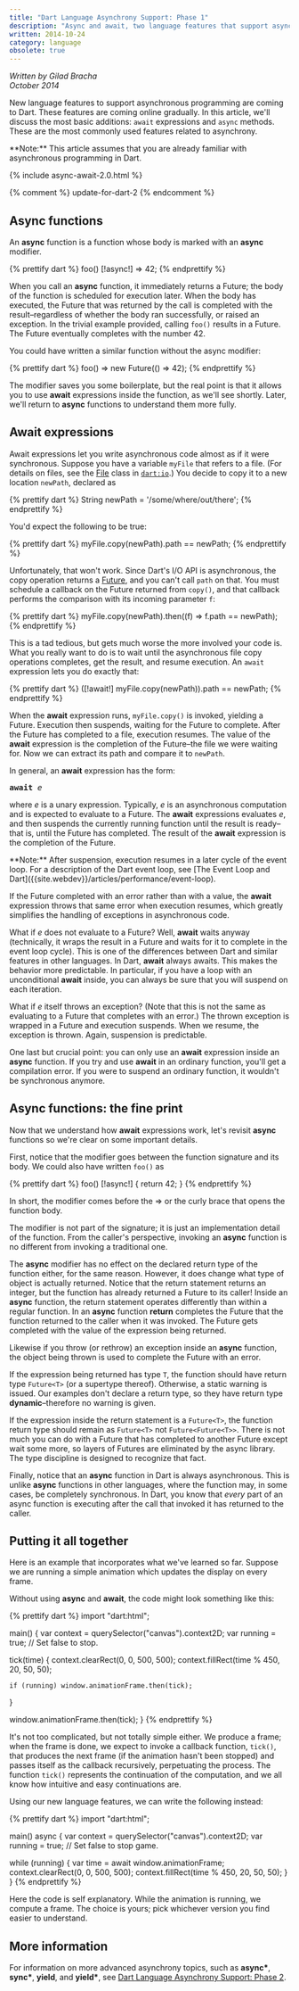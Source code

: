 ```yaml
---
title: "Dart Language Asynchrony Support: Phase 1"
description: "Async and await, two language features that support asynchronous programming, are now available in Dart."
written: 2014-10-24
category: language
obsolete: true
---
```


_Written by Gilad Bracha <br>
October 2014_

New language features to support asynchronous programming are coming to Dart.
These features are coming online gradually. In this article, we'll discuss
the most basic additions: `await` expressions and `async` methods.
These are the most commonly used features related to asynchrony.

<aside class="alert alert-info" markdown="1">
**Note:**
This article assumes that you are already familiar with asynchronous
programming in Dart.
</aside>

{% include async-await-2.0.html %}

{% comment %}
update-for-dart-2
{% endcomment %}

## Async functions

An **async** function is a function whose body is marked with an **async**
modifier.

{% prettify dart %}
foo() [!async!] => 42;
{% endprettify %}

When you call an **async** function, it immediately returns a Future;
the body of the function is scheduled for execution later.
When the body has executed, the Future that was returned by the call
is completed with the result&ndash;regardless of whether the body
ran successfully, or raised an exception. In the trivial example
provided, calling `foo()` results in a Future.
The Future eventually completes with the number 42.

You could have written a similar function without the async modifier:

{% prettify dart %}
foo() => new Future(() => 42);
{% endprettify %}

The modifier saves you some boilerplate, but the real point is that it
allows you to use **await** expressions inside the function, as we'll
see shortly. Later, we'll return to **async** functions to understand them
more fully.

## Await expressions

Await expressions let you write asynchronous code almost as if it were
synchronous. Suppose you have a variable `myFile` that refers to a
file. (For details on files, see the
[File]({{site.dart_api}}/{{site.data.pkg-vers.SDK.channel}}/dart-io/File-class.html) class in
[`dart:io`]({{site.dart_api}}/{{site.data.pkg-vers.SDK.channel}}/dart-io/dart-io-library.html).)
You decide to copy it to a new location `newPath`, declared as

{% prettify dart %}
String newPath = '/some/where/out/there';
{% endprettify %}

You'd expect the following to be true:

{% prettify dart %}
myFile.copy(newPath).path == newPath;
{% endprettify %}

Unfortunately, that won't work. Since Dart's I/O API is asynchronous,
the copy operation returns a [Future]({{site.dart_api}}/{{site.data.pkg-vers.SDK.channel}}/dart-async/Future-class.html),
and you can't call `path` on that. You must schedule a callback on the
Future returned from `copy()`, and that callback performs the
comparison with its incoming parameter `f`:

{% prettify dart %}
myFile.copy(newPath).then((f) => f.path == newPath);
{% endprettify %}

This is a tad tedious, but gets much worse the more involved your code is.
What you really want to do is to wait until the asynchronous file copy
operations completes, get the result, and resume execution.
An `await` expression lets you do exactly that:

{% prettify dart %}
([!await!] myFile.copy(newPath)).path == newPath;
{% endprettify %}

When the **await** expression runs, `myFile.copy()` is invoked, yielding
a Future. Execution then suspends, waiting for the Future to complete.
After the Future has completed to a file, execution resumes.
The value of the **await** expression is the completion of the
Future&ndash;the file we were waiting for. Now we can extract its path
and compare it to `newPath`.

In general, an **await** expression has the form:

<pre>
<b>await</b> <i>e</i>
</pre>

where _e_ is a unary expression. Typically, _e_ is an asynchronous
computation and is expected to evaluate to a Future. The **await**
expressions evaluates _e_, and then suspends the currently running
function until the result is ready&ndash;that is, until the
Future has completed. The result of the **await** expression is
the completion of the Future.

<aside class="alert alert-info" markdown="1">
**Note:**
After suspension, execution resumes in a later cycle of the event loop.
For a description of the Dart event loop, see
[The Event Loop and Dart]({{site.webdev}}/articles/performance/event-loop).
</aside>

If the Future completed with an error rather than with a value,
the **await** expression throws that same error when execution resumes,
which greatly simplifies the handling of exceptions in asynchronous code.

What if _e_ does not evaluate to a Future? Well, **await** waits anyway
(technically, it wraps the result in a Future and waits for it to
complete in the event loop cycle). This is one of the differences
between Dart and similar features in other languages. In Dart, **await**
always awaits. This makes the behavior more predictable. In particular,
if you have a loop with an unconditional **await** inside, you can
always be sure that you will suspend on each iteration.

What if _e_ itself throws an exception?
(Note that this is not the same as evaluating
to a Future that completes with an error.) The thrown exception is
wrapped in a Future and execution suspends. When we resume, the
exception is thrown. Again, suspension is predictable.

One last but crucial point: you can only use an **await** expression
inside an **async** function. If you try and use **await** in an ordinary
function, you'll get a compilation error. If you were to suspend an ordinary
function, it wouldn't be synchronous anymore.

## Async functions: the fine print

Now that we understand how **await** expressions work, let's revisit
**async** functions so we're clear on some important details.

First, notice that the modifier goes between the function signature and
its body. We could also have written `foo()` as

{% prettify dart %}
foo() [!async!] { return 42; }
{% endprettify %}

In short, the modifier comes before the => or the curly brace that opens
the function body.

The modifier is not part of the signature; it is just an implementation
detail of the function. From the caller's perspective, invoking an
**async** function is no different from invoking a traditional one.

The **async** modifier has no effect on the declared return type of the
function either, for the same reason. However, it does change what type
of object is actually returned. Notice that the return statement returns
an integer, but the function has already returned a Future to its caller!
Inside an **async** function, the return statement operates differently
than within a regular function. In an **async** function **return**
completes the Future that the function returned to the caller when it
was invoked. The Future gets completed with the value of the expression
being returned.

Likewise if you throw (or rethrow) an exception inside an **async** function,
the object being thrown is used to complete the Future with an error.

If the expression being returned has type `T`, the function should have
return type `Future<T>` (or a supertype thereof). Otherwise, a static
warning is issued. Our examples don't declare a return type, so
they have return type **dynamic**&ndash;therefore no warning is given.

If the expression inside the return statement is a `Future<T>`, the
function return type should remain as `Future<T>` not
`Future<Future<T>>`. There is not much you can do with a Future that
has completed to another Future except wait some more, so layers of
Futures are eliminated by the async library. The type discipline is
designed to recognize that fact.

Finally, notice that an **async** function in Dart is always
asynchronous. This is unlike **async** functions in other languages,
where the function may, in some cases, be completely synchronous.
In Dart, you know that _every_ part of an async function is
executing after the call that invoked it has returned to the caller.

## Putting it all together

Here is an example that incorporates what we've learned so far.
Suppose we are running a simple animation which updates the display
on every frame.

Without using **async** and **await**, the code might look something like
this:


{% prettify dart %}
import "dart:html";

main() {
  var context = querySelector("canvas").context2D;
  var running = true;    // Set false to stop.

  tick(time) {
    context.clearRect(0, 0, 500, 500);
    context.fillRect(time % 450, 20, 50, 50);

    if (running) window.animationFrame.then(tick);
  }

  window.animationFrame.then(tick);
}
{% endprettify %}

It's not too complicated, but not totally simple either. We produce a frame;
when the frame is done, we expect to invoke a callback function, `tick()`,
that produces the next frame (if the animation hasn't been stopped)
and passes itself as the callback recursively, perpetuating the process.
The function `tick()` represents the continuation of the computation, and we
all know how intuitive and easy continuations are.

Using our new language features, we can write the following instead:

{% prettify dart %}
import "dart:html";

main() async {
  var context = querySelector("canvas").context2D;
  var running = true;    // Set false to stop game.

  while (running) {
    var time = await window.animationFrame;
    context.clearRect(0, 0, 500, 500);
    context.fillRect(time % 450, 20, 50, 50);
  }
}
{% endprettify %}

Here the code is self explanatory. While the animation is running, we
compute a frame. The choice is yours; pick whichever version you find
easier to understand.

## More information

For information on more advanced asynchrony topics, such as **async\***,
**sync\***, **yield**, and **yield\***, see
[Dart Language Asynchrony Support: Phase 2](/articles/language/beyond-async).
